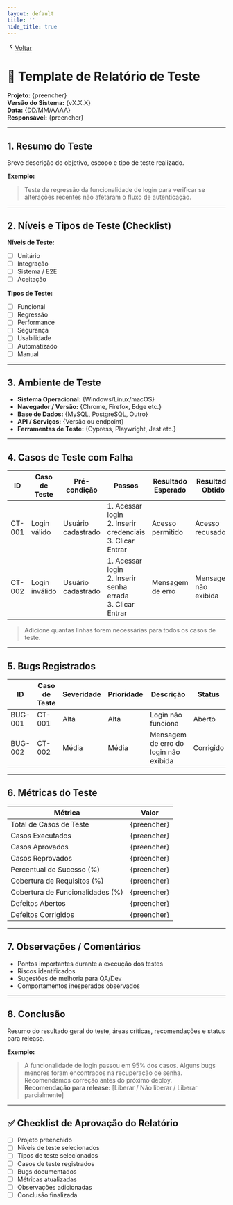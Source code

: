 ```yaml
---
layout: default
title: ''
hide_title: true
---
```


[  <svg width="18" height="18" viewBox="0 0 24 24" fill="none" aria-hidden="true" focusable="false" xmlns="http://www.w3.org/2000/svg">
    <path d="M15 18l-6-6 6-6" stroke="currentColor" stroke-width="2" stroke-linecap="round" stroke-linejoin="round"/>
  </svg>Voltar](../../readme.md)  

# 🧪 Template de Relatório de Teste

**Projeto:** {preencher}  
**Versão do Sistema:** {vX.X.X}  
**Data:** {DD/MM/AAAA}  
**Responsável:** {preencher}  

---

## 1. Resumo do Teste
Breve descrição do objetivo, escopo e tipo de teste realizado.  

**Exemplo:**  
> Teste de regressão da funcionalidade de login para verificar se alterações recentes não afetaram o fluxo de autenticação.

---

## 2. Níveis e Tipos de Teste (Checklist)

**Níveis de Teste:**  
- [ ] Unitário  
- [ ] Integração  
- [ ] Sistema / E2E  
- [ ] Aceitação  

**Tipos de Teste:**  
- [ ] Funcional  
- [ ] Regressão  
- [ ] Performance  
- [ ] Segurança  
- [ ] Usabilidade  
- [ ] Automatizado  
- [ ] Manual  

---

## 3. Ambiente de Teste
- **Sistema Operacional:** {Windows/Linux/macOS}  
- **Navegador / Versão:** {Chrome, Firefox, Edge etc.}  
- **Base de Dados:** {MySQL, PostgreSQL, Outro}  
- **API / Serviços:** {Versão ou endpoint}  
- **Ferramentas de Teste:** {Cypress, Playwright, Jest etc.}  

---

## 4. Casos de Teste com Falha

| ID | Caso de Teste | Pré-condição | Passos | Resultado Esperado | Resultado Obtido | Status | Responsável | Data |
|----|---------------|--------------|--------|------------------|-----------------|--------|-------------|------|
| CT-001 | Login válido | Usuário cadastrado | 1. Acessar login <br> 2. Inserir credenciais <br> 3. Clicar Entrar | Acesso permitido | Acesso recusado | ⛔ Falhou | QA Team | {preencher} |
| CT-002 | Login inválido | Usuário cadastrado | 1. Acessar login <br> 2. Inserir senha errada <br> 3. Clicar Entrar | Mensagem de erro | Mensagem não exibida | ⛔ Falhou | QA Team | {preencher} |

> Adicione quantas linhas forem necessárias para todos os casos de teste.

---

## 5. Bugs Registrados

| ID | Caso de Teste | Severidade | Prioridade | Descrição | Status | Responsável | Data |
|----|---------------|------------|------------|-----------|--------|-------------|------|
| BUG-001 | CT-001 | Alta | Alta | Login não funciona | Aberto | QA Team | {preencher} |
| BUG-002 | CT-002 | Média | Média | Mensagem de erro do login não exibida | Corrigido | QA Team | {preencher} |

---

## 6. Métricas do Teste

| Métrica                      | Valor |
|-------------------------------|-------|
| Total de Casos de Teste       | {preencher} |
| Casos Executados              | {preencher} |
| Casos Aprovados               | {preencher} |
| Casos Reprovados              | {preencher} |
| Percentual de Sucesso (%)     | {preencher} |
| Cobertura de Requisitos (%)   | {preencher} |
| Cobertura de Funcionalidades (%) | {preencher} |
| Defeitos Abertos              | {preencher} |
| Defeitos Corrigidos           | {preencher} |

---

## 7. Observações / Comentários
- Pontos importantes durante a execução dos testes  
- Riscos identificados  
- Sugestões de melhoria para QA/Dev  
- Comportamentos inesperados observados  

---

## 8. Conclusão
Resumo do resultado geral do teste, áreas críticas, recomendações e status para release.  

**Exemplo:**  
> A funcionalidade de login passou em 95% dos casos. Alguns bugs menores foram encontrados na recuperação de senha. Recomendamos correção antes do próximo deploy.  
> **Recomendação para release:** [Liberar / Não liberar / Liberar parcialmente]  

---

## ✅ Checklist de Aprovação do Relatório
- [ ] Projeto preenchido  
- [ ] Níveis de teste selecionados  
- [ ] Tipos de teste selecionados  
- [ ] Casos de teste registrados  
- [ ] Bugs documentados  
- [ ] Métricas atualizadas  
- [ ] Observações adicionadas  
- [ ] Conclusão finalizada
